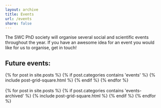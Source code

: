 ```yaml
---
layout: archive
title: Events
url: /events
share: false
---
```


The SWC PhD society will organise several social and scientific events throughout the year. 
If you have an awesome idea for an event you would like for us to organise, get in touch! 


## Future events:

<div class="tiles-square">
{% for post in site.posts %}
  {% if post.categories contains 'events' %}
	{% include post-grid-square.html %}
	{% endif %}
{% endfor %}
</div><!-- /.tiles --> &nbsp;



<div class="tiles-square">
{% for post in site.posts %}
  {% if post.categories contains 'events-archived' %}
	{% include post-grid-square.html %}
	{% endif %}
{% endfor %}
</div><!-- /.tiles --> 


